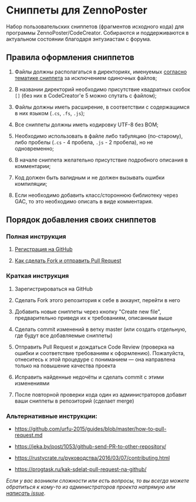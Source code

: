 ﻿# Сниппеты для ZennoPoster

Набор пользовательских сниппетов (фрагментов исходного кода) для программы ZennoPoster/CodeCreator. Собираются и поддерживаются в актуальном состоянии благодаря энтузиастам с форума.


## Правила оформления сниппетов

1. Файлы должны располагаться в директориях, именуемых
[согласно тематике сниппета](https://github.com/ZennoHelpers/Snippets/wiki/Список-директорий) за исключением одиночных файлов;

2. В названии директорий необходимо присутствие квадратных скобок `[]` (без них в CodeCreator'е 5 можно спутать с файлом);

3. Файлы должны иметь расширение, в соответствии с содержащимся в них языком (`.cs`, `.fs`, `.js`);

4. Все сниппеты должны иметь кодировку UTF-8 без BOM;

5. Необходимо использовать в файле либо табуляцию (по-старому), либо пробелы (`.cs` - 4 пробела, `.js` - 2 пробела), но не одновременно;

6. В начале сниппета желательно присутствие подробного описания в комментарии;

7. Код должен быть валидным и не должен вызывать ошибки компиляции;

8. Если необходимо добавить класс/стороннюю библиотеку через GAC, то это необходимо описать в виде комментария.


## Порядок добавления своих сниппетов

### Полная инструкция

1. [Регистрация на GitHub](https://git-scm.com/book/ru/v2/GitHub-%D0%9D%D0%B0%D1%81%D1%82%D1%80%D0%BE%D0%B9%D0%BA%D0%B0-%D0%B8-%D0%BA%D0%BE%D0%BD%D1%84%D0%B8%D0%B3%D1%83%D1%80%D0%B0%D1%86%D0%B8%D1%8F-%D1%83%D1%87%D0%B5%D1%82%D0%BD%D0%BE%D0%B9-%D0%B7%D0%B0%D0%BF%D0%B8%D1%81%D0%B8)

2. [Как сделать Fork и отправить Pull Request](https://git-scm.com/book/ru/v2/GitHub-%D0%92%D0%BD%D0%B5%D1%81%D0%B5%D0%BD%D0%B8%D0%B5-%D1%81%D0%BE%D0%B1%D1%81%D1%82%D0%B2%D0%B5%D0%BD%D0%BD%D0%BE%D0%B3%D0%BE-%D0%B2%D0%BA%D0%BB%D0%B0%D0%B4%D0%B0-%D0%B2-%D0%BF%D1%80%D0%BE%D0%B5%D0%BA%D1%82%D1%8B)

### Краткая инструкция

1. Зарегистрироваться на GitHub

2. Сделать Fork этого репозитория к себе в аккаунт, перейти в него

3. Добавить новые сниппеты через кнопку "Create new file", предварительно приведя их к требованиям, описанным выше

4. Сделать commit изменений в ветку master (или создать отдельную, где будут все добавляемые сниппеты)

5. Отправить Pull Request и дождаться Code Review (проверка на ошибки и соответствие требованиям к оформлению). Пожалуйста, отнеситесь к этой процедуре с пониманием — она направлена только на повышение качества проекта

6. Исправить найденные недочёты и сделать commit с этими изменениями

7. После повторной проверки кода один из администраторов добавит ваши сниппеты в репозиторий (сделает merge)

### Альтернативные инструкции:

- https://github.com/urfu-2015/guides/blob/master/how-to-pull-request.md

- https://jeka.by/post/1053/github-send-PR-to-other-repository/

- https://rustycrate.ru/руководства/2016/03/07/contributing.html

- https://progtask.ru/kak-sdelat-pull-request-na-github/


_Если у вас возникли сложности или есть вопросы, то вы всегда можете обратиться к кому-то из администраторов проекта напрямую или [написать issue](https://github.com/ZennoHelpers/Snippets/issues/new)._
